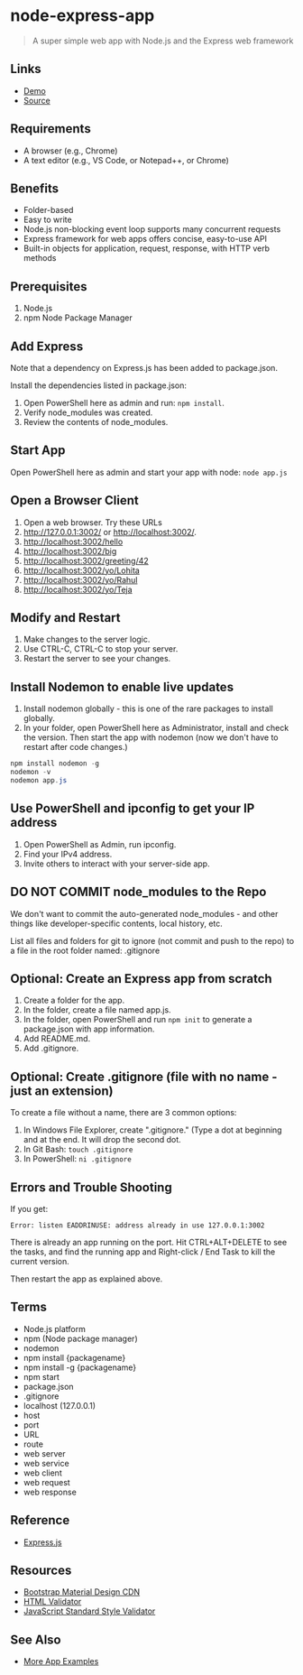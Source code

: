 # node-express-app

> A super simple web app with Node.js and the Express web framework

## Links

- [Demo](https://denisecase.github.io/node-express-app/)
- [Source](https://github.com/denisecase/node-express-app)

## Requirements

- A browser (e.g., Chrome)
- A text editor (e.g., VS Code, or Notepad++, or Chrome)

## Benefits

- Folder-based
- Easy to write
- Node.js non-blocking event loop supports many concurrent requests
- Express framework for web apps offers concise, easy-to-use API
- Built-in objects for application, request, response, with HTTP verb methods

## Prerequisites

1. Node.js
2. npm Node Package Manager

## Add Express

Note that a dependency on Express.js has been added to package.json.

Install the dependencies listed in package.json:

1. Open PowerShell here as admin and run: `npm install`.
2. Verify node_modules was created.
3. Review the contents of node_modules.

## Start App

Open PowerShell here as admin and start your app with node: `node app.js`

## Open a Browser Client

1. Open a web browser. Try these URLs
1. <http://127.0.0.1:3002/> or <http://localhost:3002/>.
1. <http://localhost:3002/hello>
1. <http://localhost:3002/big>
1. <http://localhost:3002/greeting/42>
1. <http://localhost:3002/yo/Lohita>
1. <http://localhost:3002/yo/Rahul>
1. <http://localhost:3002/yo/Teja>

## Modify and Restart

1. Make changes to the server logic.
1. Use CTRL-C, CTRL-C to stop your server.
1. Restart the server to see your changes.

## Install Nodemon to enable live updates

1. Install nodemon globally - this is one of the rare packages to install globally.
1. In your folder, open PowerShell here as Administrator, install and check the version. Then start the app with nodemon (now we don't have to restart after code changes.)

```PowerShell
npm install nodemon -g
nodemon -v
nodemon app.js
```

## Use PowerShell and ipconfig to get your IP address

1. Open PowerShell as Admin, run ipconfig.
1. Find your IPv4 address.
1. Invite others to interact with your server-side app.

## DO NOT COMMIT node_modules to the Repo

We don't want to commit the auto-generated node_modules - and other things like developer-specific contents, local history, etc.

List all files and folders for git to ignore (not commit and push to the repo) to a file in the root folder named: .gitignore

## Optional: Create an Express app from scratch

1. Create a folder for the app.
1. In the folder, create a file named app.js.
1. In the folder, open PowerShell and run `npm init` to generate a package.json with app information.
1. Add README.md.
1. Add .gitignore.

## Optional: Create .gitignore (file with no name - just an extension)

To create a file without a name, there are 3 common options:

1. In Windows File Explorer, create ".gitignore." (Type a dot at beginning and at the end. It will drop the second dot.
2. In Git Bash: `touch .gitignore`
3. In PowerShell:  `ni .gitignore`

## Errors and Trouble Shooting

If you get:

`Error: listen EADDRINUSE: address already in use 127.0.0.1:3002`

There is already an app running on the port. Hit CTRL+ALT+DELETE to see the tasks, and find the running app and Right-click / End Task to kill the current version.

Then restart the app as explained above.

## Terms

- Node.js platform
- npm (Node package manager)
- nodemon
- npm install {packagename}
- npm install -g {packagename}
- npm start
- package.json
- .gitignore
- localhost (127.0.0.1)
- host
- port
- URL
- route
- web server
- web service
- web client
- web request
- web response

## Reference

- [Express.js](https://expressjs.com/)

## Resources

- [Bootstrap Material Design CDN](https://mdbootstrap.com/md-bootstrap-cdn/)
- [HTML Validator](https://validator.w3.org/)
- [JavaScript Standard Style Validator](https://standardjs.com/demo.html)

## See Also

- [More App Examples](https://profcase.github.io/web-apps-list/)
